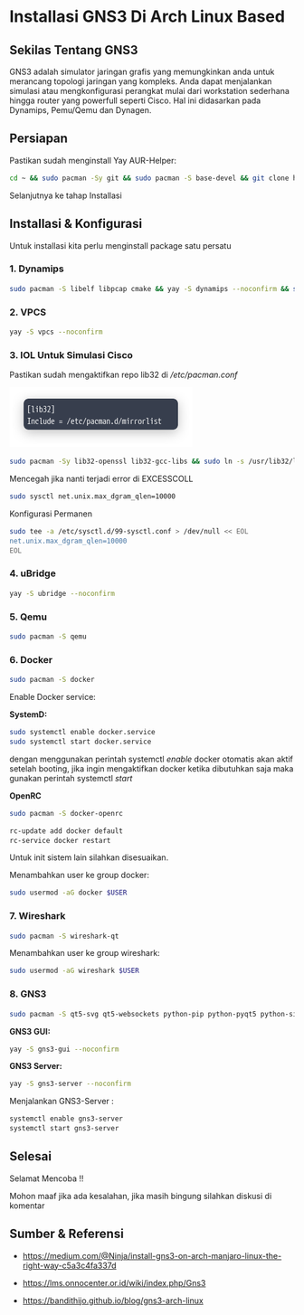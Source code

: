 # Installasi GNS3 Di Arch Linux Based


## Sekilas Tentang GNS3

GNS3 adalah simulator jaringan grafis yang memungkinkan anda untuk merancang topologi jaringan yang kompleks. Anda dapat menjalankan simulasi atau mengkonfigurasi perangkat mulai dari workstation sederhana hingga router yang powerfull seperti Cisco. Hal ini didasarkan pada Dynamips, Pemu/Qemu dan Dynagen.

## Persiapan

Pastikan sudah menginstall Yay AUR-Helper:

```bash
cd ~ && sudo pacman -Sy git && sudo pacman -S base-devel && git clone https://aur.archlinux.org/yay.git && cd yay && makepkg -si
```
Selanjutnya ke tahap Installasi

## Installasi & Konfigurasi

Untuk installasi kita perlu menginstall package satu persatu

### 1. Dynamips

```bash
sudo pacman -S libelf libpcap cmake && yay -S dynamips --noconfirm && sudo setcap cap_net_admin,cap_net_raw=ep $(which dynamips)
```

### 2. VPCS

```bash
yay -S vpcs --noconfirm
```

### 3. IOL Untuk Simulasi Cisco

Pastikan sudah mengaktifkan repo lib32 di */etc/pacman.conf*

![lib32](/img/lib32.png 'Mengaktifkan Repository 32 Bit')

```bash
sudo pacman -Sy lib32-openssl lib32-gcc-libs && sudo ln -s /usr/lib32/libcrypto.so.1.0.0 /usr/lib32/libcrypto.so.4
```
Mencegah jika nanti terjadi error di EXCESSCOLL

```bash
sudo sysctl net.unix.max_dgram_qlen=10000
```
Konfigurasi Permanen

```bash
sudo tee -a /etc/sysctl.d/99-sysctl.conf > /dev/null << EOL
net.unix.max_dgram_qlen=10000
EOL
```
### 4. uBridge

```bash
yay -S ubridge --noconfirm
```

### 5. Qemu

```bash
sudo pacman -S qemu
```

### 6. Docker

```bash
sudo pacman -S docker
```
Enable Docker service:

**SystemD:**

```bash
sudo systemctl enable docker.service
sudo systemctl start docker.service
```
dengan menggunakan perintah systemctl *enable* docker otomatis akan aktif setelah booting, jika ingin mengaktifkan docker ketika dibutuhkan saja maka gunakan perintah systemctl *start*   

**OpenRC**

```bash
sudo pacman -S docker-openrc
```

```bash
rc-update add docker default
rc-service docker restart
```
Untuk init sistem lain silahkan disesuaikan.

Menambahkan user ke group docker:

```bash
sudo usermod -aG docker $USER
```

### 7. Wireshark

```bash
sudo pacman -S wireshark-qt
```
Menambahkan user ke group wireshark:

```bash
sudo usermod -aG wireshark $USER
```

### 8. GNS3

```bash
sudo pacman -S qt5-svg qt5-websockets python-pip python-pyqt5 python-sip
```

**GNS3 GUI:**

```bash
yay -S gns3-gui --noconfirm
```

**GNS3 Server:**

```bash
yay -S gns3-server --noconfirm
```

Menjalankan GNS3-Server :

```bash
systemctl enable gns3-server
systemctl start gns3-server
```

## Selesai

Selamat Mencoba !!

Mohon maaf jika ada kesalahan, jika masih bingung silahkan diskusi di komentar

##  Sumber & Referensi

* https://medium.com/@Ninja/install-gns3-on-arch-manjaro-linux-the-right-way-c5a3c4fa337d

* https://lms.onnocenter.or.id/wiki/index.php/Gns3

* https://bandithijo.github.io/blog/gns3-arch-linux

